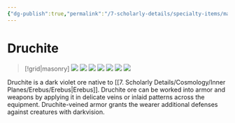 ```yaml
---
{"dg-publish":true,"permalink":"/7-scholarly-details/specialty-items/materials/druchite/","noteIcon":""}
---
```


# Druchite

>[!grid|masonry]
>![](https://i.imgur.com/TGXY3pJ.png)
>![](https://i.imgur.com/Oy8PjB6.png)
>![](https://i.imgur.com/sYZJg78.png)
>![](https://i.imgur.com/Yr4yVMT.png)
>![](https://i.imgur.com/nXfzsi9.png)
>![](https://i.imgur.com/3YbRvcl.png)
>![](https://i.imgur.com/PC42iCc.png)

Druchite is a dark violet ore native to [[7. Scholarly Details/Cosmology/Inner Planes/Erebus/Erebus\|Erebus]]. Druchite ore can be worked into armor and weapons by applying it in delicate veins or inlaid patterns across the equipment. Druchite-veined armor grants the wearer additional defenses against creatures with darkvision.